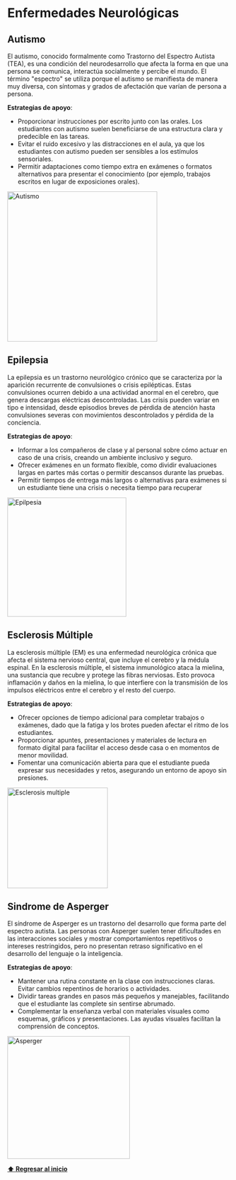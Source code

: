 # Enfermedades Neurológicas

## Autismo
El autismo, conocido formalmente como Trastorno del Espectro Autista (TEA), es una condición del neurodesarrollo que afecta la forma en que una persona se comunica, interactúa socialmente y percibe el mundo. El término "espectro" se utiliza porque el autismo se manifiesta de manera muy diversa, con síntomas y grados de afectación que varían de persona a persona.

**Estrategias de apoyo**:
-  Proporcionar instrucciones por escrito junto con las orales. Los estudiantes con autismo suelen beneficiarse de una estructura clara y predecible en las tareas.
-  Evitar el ruido excesivo y las distracciones en el aula, ya que los estudiantes con autismo pueden ser sensibles a los estímulos sensoriales.
-  Permitir adaptaciones como tiempo extra en exámenes o formatos alternativos para presentar el conocimiento (por ejemplo, trabajos escritos en lugar de exposiciones orales).

<img width="339" alt="Autismo" src="https://github.com/user-attachments/assets/562cc391-9bb6-4c65-afc7-99802554f0af">

## Epilepsia
La epilepsia es un trastorno neurológico crónico que se caracteriza por la aparición recurrente de convulsiones o crisis epilépticas. Estas convulsiones ocurren debido a una actividad anormal en el cerebro, que genera descargas eléctricas descontroladas. Las crisis pueden variar en tipo e intensidad, desde episodios breves de pérdida de atención hasta convulsiones severas con movimientos descontrolados y pérdida de la conciencia.

**Estrategias de apoyo**:
- Informar a los compañeros de clase y al personal sobre cómo actuar en caso de una crisis, creando un ambiente inclusivo y seguro.
- Ofrecer exámenes en un formato flexible, como dividir evaluaciones largas en partes más cortas o permitir descansos durante las pruebas.
- Permitir tiempos de entrega más largos o alternativas para exámenes si un estudiante tiene una crisis o necesita tiempo para recuperar

<img width="269" alt="Epilpesia" src="https://github.com/user-attachments/assets/f7049eb3-a464-470a-9485-a92dfc045059">

## Esclerosis Múltiple
La esclerosis múltiple (EM) es una enfermedad neurológica crónica que afecta el sistema nervioso central, que incluye el cerebro y la médula espinal. En la esclerosis múltiple, el sistema inmunológico ataca la mielina, una sustancia que recubre y protege las fibras nerviosas. Esto provoca inflamación y daños en la mielina, lo que interfiere con la transmisión de los impulsos eléctricos entre el cerebro y el resto del cuerpo.

**Estrategias de apoyo**:
- Ofrecer opciones de tiempo adicional para completar trabajos o exámenes, dado que la fatiga y los brotes pueden afectar el ritmo de los estudiantes.
- Proporcionar apuntes, presentaciones y materiales de lectura en formato digital para facilitar el acceso desde casa o en momentos de menor movilidad.
- Fomentar una comunicación abierta para que el estudiante pueda expresar sus necesidades y retos, asegurando un entorno de apoyo sin presiones.

<img width="227" alt="Esclerosis multiple" src="https://github.com/user-attachments/assets/85fbe864-071d-47b6-b6a5-95c825666498">

## Sindrome de Asperger
El síndrome de Asperger es un trastorno del desarrollo que forma parte del espectro autista. Las personas con Asperger suelen tener dificultades en las interacciones sociales y mostrar comportamientos repetitivos o intereses restringidos, pero no presentan retraso significativo en el desarrollo del lenguaje o la inteligencia. 

**Estrategias de apoyo**:
-  Mantener una rutina constante en la clase con instrucciones claras. Evitar cambios repentinos de horarios o actividades.
-  Dividir tareas grandes en pasos más pequeños y manejables, facilitando que el estudiante las complete sin sentirse abrumado.
-  Complementar la enseñanza verbal con materiales visuales como esquemas, gráficos y presentaciones. Las ayudas visuales facilitan la comprensión de conceptos.

<img width="277" alt="Asperger" src="https://github.com/user-attachments/assets/4ab389af-63bb-40ab-8f99-fd1bc86c8862">

**[⬆ Regresar al inicio](/README.md)**
